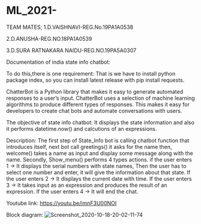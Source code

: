 # ML_2021-
TEAM MATES;
1.D.VAISHNAVI-REG.No.19PA1A0538

2.D.ANUSHA-REG.NO.18PA1A0539

3.D.SURA RATNAKARA NAIDU-REG.NO.19PA5A0307

Documentation of india state info chatbot:

To do this,there is one requirement:
That is we have to install python package index, so you can install latest release with pip install requests.

ChatterBot is a Python library that makes it easy to generate automated responses to a user’s input. ChatterBot uses
a selection of machine learning algorithms to produce different types of responses. This makes it easy for developers
to create chat bots and automate conversations with users.

The objective of state info chatbot:
It displays the state information and also it performs datetime.now() and calcutions of an expressions.

Description:
The first step of State_Info bot is calling chatbot function that introduces itself, next bot call greetings() it asks for the name then, welcome() takes a name as input and display some message along with the name. Secondly, Show_menu() performs 4 types actions. if the user enters 1 -> It displays the serial numbers with state names, Then the user has to select one number and enter, it will give the information about that state. If the user enters 2 -> It displays the current date with time. If the user enters 3 -> It takes input as an expression and produces the result of an expression. If the user enters 4 -> It will end the chat.

Youtube link:
https://youtu.be/imnF3U00NOI

Block diagram:
![Screenshot_2020-10-18-20-02-11-74](https://user-images.githubusercontent.com/60499520/96371222-45d3ec00-117e-11eb-9d8a-fe4a67d152c0.png)


